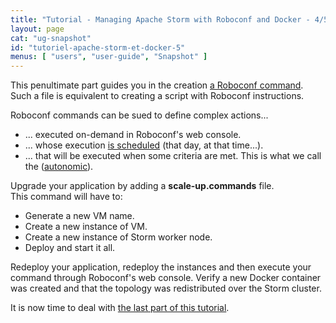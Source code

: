 ```yaml
---
title: "Tutorial - Managing Apache Storm with Roboconf and Docker - 4/5"
layout: page
cat: "ug-snapshot"
id: "tutoriel-apache-storm-et-docker-5"
menus: [ "users", "user-guide", "Snapshot" ]
---
```


This penultimate part guides you in the creation [a Roboconf command](roboconf-commands.html).
Such a file is equivalent to creating a script with Roboconf instructions.

Roboconf commands can be sued to define complex actions...

* ... executed on-demand in Roboconf's web console.
* ... whose execution [is scheduled](roboconf-commands-scheduling.html) (that day, at that time...).
* ... that will be executed when some criteria are met. This is what we call the
([autonomic](autonomic-management-with-roboconf.html)).

Upgrade your application by adding a **scale-up.commands** file.  
This command will have to:

* Generate a new VM name.
* Create a new instance of VM.
* Create a new instance of Storm worker node.
* Deploy and start it all.

Redeploy your application, redeploy the instances and then execute your command
through Roboconf's web console. Verify a new Docker container was created and that the topology was redistributed
over the Storm cluster.

It is now time to deal with [the last part of this tutorial](tutorial-apache-storm-with-docker-6.html).
